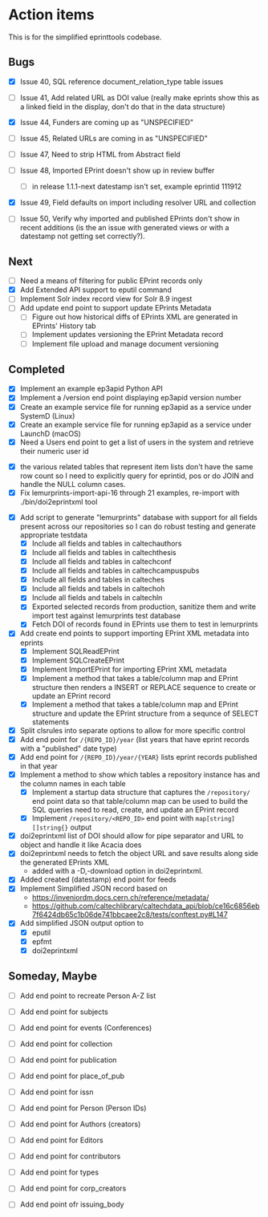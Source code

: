 
Action items
============

This is for the simplified eprinttools codebase.

Bugs
----

+ [x] Issue 40, SQL reference document_relation_type table issues
+ [ ] Issue 41, Add related URL as DOI value (really make eprints show this as a linked field in the display, don't do that in the data structure)
+ [x] Issue 44, Funders are coming up as "UNSPECIFIED"
+ [ ] Issue 45, Related URLs are coming in as "UNSPECIFIED"
+ [ ] Issue 47, Need to strip HTML from Abstract field
+ [ ] Issue 48, Imported EPrint doesn't show up in review buffer
    - [ ] in release 1.1.1-next datestamp isn't set, example eprintid 111912
+ [x] Issue 49, Field defaults on import including resolver URL and collection
+ [ ] Issue 50, Verify why imported and published EPrints don't show in recent additions (is the an issue with generated views or with a datestamp not getting set correctly?).


Next
----

- [ ] Need a means of filtering for public EPrint records only
- [x] Add Extended API support to eputil command
- [ ] Implement Solr index record view for Solr 8.9 ingest
- [ ] Add update end point to support update EPrints Metadata
    - [ ] Figure out how historical diffs of EPrints XML are generated in EPrints' History tab
    - [ ] Implement updates versioning the EPrint Metadata record
    - [ ] Implement file upload and manage document versioning

Completed
---------

- [x] Implement an example ep3apid Python API
- [x] Implement a /version end point displaying ep3apid version number
- [x] Create an example service file for running ep3apid as a service under SystemD (Linux)
- [x] Create an example service file for running ep3apid as a service under LaunchD (macOS)
- [x] Need a Users end point to get a list of users in the system and retrieve their numeric user id
+ [x] the various related tables that represent item lists don't have the same row count so I need to explicitly query for eprintid, pos or do JOIN and handle the NULL column cases.
+ [x] Fix lemurprints-import-api-16 through 21 examples, re-import with ./bin/doi2eprintxml tool
- [x] Add script to generate "lemurprints" database with support for all fields present across our repositories so I can do robust testing and generate appropriate testdata
    - [x] Include all fields and tables in caltechauthors
    - [x] Include all fields and tables in caltechthesis
    - [x] Include all fields and tables in caltechconf
    - [x] Include all fields and tables in caltechcampuspubs
    - [x] Include all fields and tables in calteches
    - [x] Include all fields and tabels in caltechoh
    - [x] Include all fields and tabels in caltechln
    - [x] Exported selected records from production, sanitize them and write import test against lemurprints test database
    - [x] Fetch DOI of records found in EPrints use them to test in lemurprints
- [x] Add create end points to support importing EPrint XML metadata into eprints
    - [x] Implement SQLReadEPrint
    - [x] Implement SQLCreateEPrint
    - [x] Implement ImportEPrint for importing EPrint XML metadata
    - [x] Implement a method that takes a table/column map and EPrint structure then renders a INSERT or REPLACE sequence to create or update an EPrint record
    - [x] Implement a method that takes a table/column map and EPrint structure and update the EPrint structure from a sequnce of SELECT statements
- [x] Split clsrules into separate options to allow for more specific control
- [x] Add end point for `/{REPO_ID}/year` (list years that have eprint records with a "published" date type)
- [x] Add end point for `/{REPO_ID}/year/{YEAR}` lists eprint records published in that year
- [x] Implement a method to show which tables a repository instance has and the column names in each table
    - [x] Implement a startup data structure that captures the `/repository/` end point data so that table/column map can be used to build the SQL queries need to read, create, and update an EPrint record
    - [x] Implement `/repository/<REPO_ID>` end point with `map[string][]string{}` output
- [x] doi2eprintxml list of DOI should allow for pipe separator and URL to object and handle it like Acacia does
- [x] doi2eprintxml needs to fetch the object URL and save results along side the generated EPrints XML
    - added with a -D,-download option in doi2eprintxml.
- [x] Added created (datestamp) end point for feeds
- [x] Implement Simplified JSON record based on 
    - https://inveniordm.docs.cern.ch/reference/metadata/
    - https://github.com/caltechlibrary/caltechdata_api/blob/ce16c6856eb7f6424db65c1b06de741bbcaee2c8/tests/conftest.py#L147
- [x] Add simplified JSON output option to
    - [x] eputil
    - [x] epfmt
    - [x] doi2eprintxml

Someday, Maybe
--------------

- [ ] Add end point to recreate Person A-Z list
- [ ] Add end point for subjects
- [ ] Add end point for events (Conferences)
- [ ] Add end point for collection
- [ ] Add end point for publication
- [ ] Add end point for place_of_pub
- [ ] Add end point for issn
- [ ] Add end point for Person (Person IDs)
- [ ] Add end point for Authors (creators)
- [ ] Add end point for Editors
- [ ] Add end point for contributors
- [ ] Add end point for types
- [ ] Add end point for corp_creators
- [ ] Add end point ofr issuing_body


